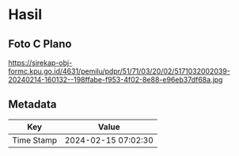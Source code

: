# Hasil

## Foto C Plano

https://sirekap-obj-formc.kpu.go.id/4631/pemilu/pdpr/51/71/03/20/02/5171032002039-20240214-160132--198ffabe-f953-4f02-8e88-e96eb37df68a.jpg


## Metadata

| Key        | Value               |
| ---------- | ------------------- |
| Time Stamp | 2024-02-15 07:02:30 |



